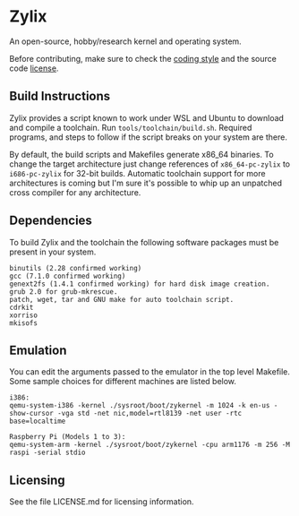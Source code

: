 # Zylix
An open-source, hobby/research kernel and operating system.

Before contributing, make sure to check the [coding style](https://github.com/MatthewEdgmon/Zylix/blob/master/STYLE.md) and the source code [license](https://github.com/MatthewEdgmon/Zylix/blob/master/LICENSE.md).

## Build Instructions
Zylix provides a script known to work under WSL and Ubuntu to download and compile a toolchain. Run ```tools/toolchain/build.sh```. Required programs, and steps to follow if the script breaks on your system are there.

By default, the build scripts and Makefiles generate x86_64 binaries. To change the target architecture just change references of ```x86_64-pc-zylix``` to ```i686-pc-zylix``` for 32-bit builds. Automatic toolchain support for more architectures is coming but I'm sure it's possible to whip up an unpatched cross compiler for any architecture.

## Dependencies
To build Zylix and the toolchain the following software packages must be present in your system.

```
binutils (2.28 confirmed working)
gcc (7.1.0 confirmed working)
genext2fs (1.4.1 confirmed working) for hard disk image creation.
grub 2.0 for grub-mkrescue.
patch, wget, tar and GNU make for auto toolchain script.
cdrkit
xorriso
mkisofs
```

## Emulation
You can edit the arguments passed to the emulator in the top level Makefile. Some sample choices for different machines are listed below.
```
i386:
qemu-system-i386 -kernel ./sysroot/boot/zykernel -m 1024 -k en-us -show-cursor -vga std -net nic,model=rtl8139 -net user -rtc base=localtime

Raspberry Pi (Models 1 to 3):
qemu-system-arm -kernel ./sysroot/boot/zykernel -cpu arm1176 -m 256 -M raspi -serial stdio

```

## Licensing
See the file LICENSE.md for licensing information.
